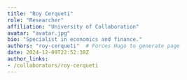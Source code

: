 ```yaml
---
title: "Roy Cerqueti"
role: "Researcher"
affiliation: "University of Collaboration"
avatar: "avatar.jpg"
bio: "Specialist in economics and finance."
authors: "roy-cerqueti"  # Forces Hugo to generate page
date: 2024-12-09T22:52:38Z
author_links:
- /collaborators/roy-cerqueti
---
```

